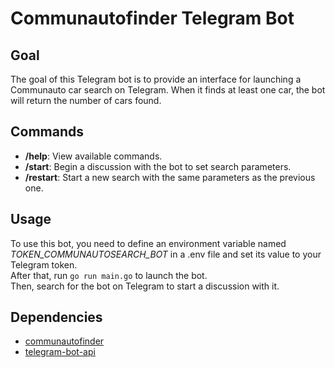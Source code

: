 # Communautofinder Telegram Bot

## Goal

The goal of this Telegram bot is to provide an interface for launching a Communauto car search on Telegram. When it finds at least one car, the bot will return the number of cars found.

## Commands

- **/help**: View available commands.
- **/start**: Begin a discussion with the bot to set search parameters.
- **/restart**: Start a new search with the same parameters as the previous one.

## Usage

To use this bot, you need to define an environment variable named _TOKEN_COMMUNAUTOSEARCH_BOT_ in a .env file and set its value to your Telegram token.  
After that, run `go run main.go` to launch the bot.  
Then, search for the bot on Telegram to start a discussion with it.

## Dependencies

- [communautofinder](https://github.com/craftlion/communautofinder)
- [telegram-bot-api](https://github.com/go-telegram-bot-api/telegram-bot-api)
